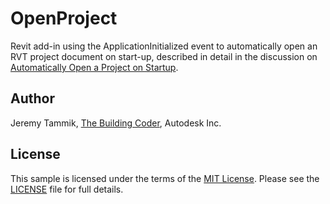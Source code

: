 # OpenProject
Revit add-in using the ApplicationInitialized event to automatically open an RVT project document on start-up, described in detail in the discussion on
[Automatically Open a Project on Startup](...).


## Author

Jeremy Tammik, [The Building Coder](http://thebuildingcoder.typepad.com), Autodesk Inc.


## License

This sample is licensed under the terms of the [MIT License](http://opensource.org/licenses/MIT). Please see the [LICENSE](LICENSE) file for full details.
